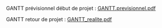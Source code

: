 GANTT prévisionnel début de projet : [GANTT.previsionnel.pdf](https://github.com/EstelleTournassat/Projet-1-annee-ENSEA/files/11650305/GANTT.previsionnel.pdf)

GANTT retour de projet : [GANTT_realite.pdf](https://github.com/EstelleTournassat/Projet-1-annee-ENSEA/files/11650577/GANTT_realite.pdf)
